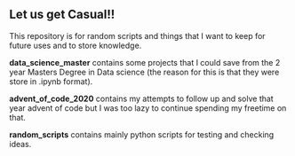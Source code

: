 ## Let us get Casual!!
This repository is for random scripts and things that I want to keep for future uses and to store knowledge.

**data_science_master** contains some projects that I could save from the 2 year Masters Degree in Data science (the reason for this is that they were store in .ipynb format).

**advent_of_code_2020** contains my attempts to follow up and solve that year advent of code but I was too lazy to continue
spending my freetime on that.

**random_scripts** contains mainly python scripts for testing and checking ideas.